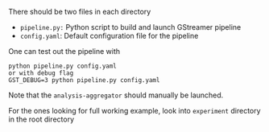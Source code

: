 There should be two files in each directory

* `pipeline.py:` Python script to build and launch GStreamer pipeline
* `config.yaml`: Default configuration file for the pipeline



One can test out the pipeline with

```
python pipeline.py config.yaml
or with debug flag
GST_DEBUG=3 python pipeline.py config.yaml
```


Note that the `analysis-aggregator` should manually be launched.

For the ones looking for full working example, look into `experiment` directory in the root directory
